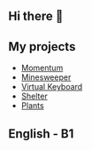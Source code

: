 ## Hi there 👋
## My projects
- [Momentum](https://razumaumikita-momentum.netlify.app/)
- [Minesweeper](https://razumau-mikita-minesweeper.netlify.app/)
- [Virtual Keyboard](https://razumaumikita-virtual-keyboard.netlify.app/)
- [Shelter](https://razumaumikita-shelter.netlify.app/)
- [Plants](https://razumaumikita-plants.netlify.app/)
## English - B1
<!--
**RazumauMikita/RazumauMikita** is a ✨ _special_ ✨ repository because its `README.md` (this file) appears on your GitHub profile.

Here are some ideas to get you started:

- 🔭 I’m currently working on ...
- 🌱 I’m currently learning ...
- 👯 I’m looking to collaborate on ...
- 🤔 I’m looking for help with ...
- 💬 Ask me about ...
- 📫 How to reach me: ...
- 😄 Pronouns: ...
- ⚡ Fun fact: ...
-->
